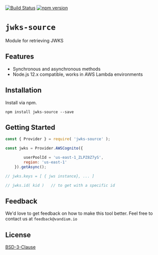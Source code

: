 [![Build Status](https://travis-ci.org/vandium-io/jwks-source.svg?branch=master)](https://travis-ci.org/vandium-io/jwks-source)
[![npm version](https://badge.fury.io/js/jwks-sourcesvg)](https://badge.fury.io/js/jwks-source)

# `jwks-source`

Module for retrieving JWKS

## Features
* Synchronous and asynchronous methods
* Node.js 12.x compatible, works in AWS Lambda environments

## Installation
Install via npm.

	npm install jwks-source --save

## Getting Started

```js
const { Provider } = require( 'jwks-source' );

const jwks = Provider.AWSCognito({

		userPoolId = 'us-east-1_ZLPZ8Z7yS',
		region: 'us-east-1'
	}).getAsync();

// jwks.keys = [ { jws instance}, ... ]

// jwks.id( kid )	// to get with a specific id
```

## Feedback

We'd love to get feedback on how to make this tool better. Feel free to contact
us at `feedback@vandium.io`

## License

[BSD-3-Clause](https://en.wikipedia.org/wiki/BSD_licenses)
